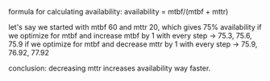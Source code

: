 formula for calculating availability:
availability = mtbf/(mtbf + mttr)

let's say we started with mtbf 60 and mttr 20, which gives 75% availability
if we optimize for mtbf and increase mtbf by 1 with every step -> 75.3, 75.6, 75.9
if we optimize for mtbf and decrease mttr by 1 with every step -> 75.9, 76.92, 77.92

conclusion:
decreasing mttr increases availability way faster.